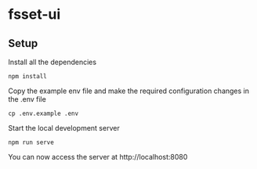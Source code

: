 # fsset-ui

## Setup

Install all the dependencies

    npm install

Copy the example env file and make the required configuration changes in the .env file

    cp .env.example .env

Start the local development server

    npm run serve

You can now access the server at http://localhost:8080
